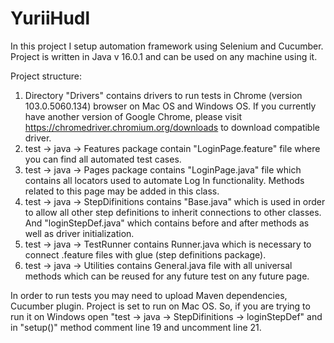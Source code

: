 # YuriiHudl
In this project I setup automation framework using Selenium and Cucumber. Project is written in Java v 16.0.1 and can be used on any machine using it.

Project structure:
1. Directory "Drivers" contains drivers to run tests in Chrome (version 103.0.5060.134) browser on Mac OS and Windows OS. If you currently have another version of Google Chrome, please visit https://chromedriver.chromium.org/downloads to download compatible driver. 
2. test -> java -> Features package contain "LoginPage.feature" file where you can find all automated test cases.
3. test -> java -> Pages package contains "LoginPage.java" file which contains all locators used to automate Log In functionality. Methods related to this page may be added in this class.
4. test -> java -> StepDifinitions contains "Base.java" which is used in order to allow all other step definitions to inherit connections to other classes. And "loginStepDef.java" which contains before and after methods as well as driver initialization.
5. test -> java -> TestRunner contains Runner.java which is necessary to connect .feature files with glue (step definitions package).
6. test -> java -> Utilities contains General.java file with all universal methods which can be reused for any future test on any future page.

In order to run tests you may need to upload Maven dependencies, Cucumber plugin. Project is set to run on Mac OS. So, if you are trying to run it on Windows open "test -> java -> StepDifinitions -> loginStepDef" and in "setup()" method comment line 19 and uncomment line 21.
